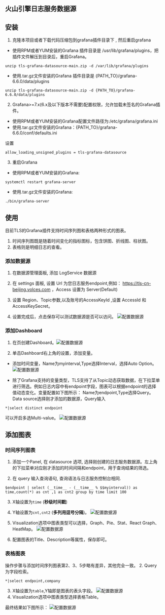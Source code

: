 ## 火山引擎日志服务数据源
## 安装
1. 克隆本项目或者下载代码压缩包到grafana插件目录下 , 然后重启grafana

* 使用RPM或者YUM安装的Grafana
插件目录是 /usr/lib/grafana/plugins，把插件文件解压到目录后，重启Grafana。
```
unzip tls-grafana-datasource-main.zip -d /var/lib/grafana/plugins
```
* 使用.tar.gz文件安装的Grafana
插件目录是 {PATH_TO}/grafana-6.6.0/data/plugins
```
unzip tls-grafana-datasource-main.zip -d {PATH_TO}/grafana-6.6.0/data/plugins
```
2. Grafana>=7.x(6.x及以下版本不需要)配置权限，允许加载未签名的Grafana插件。
* 使用RPM或者YUM安装的Grafana配置文件路径为:/etc/grafana/grafana.ini
* 使用.tar.gz文件安装的Grafana：{PATH_TO}/grafana-6.6.0/conf/defaults.ini

设置
```
allow_loading_unsigned_plugins = tls-grafana-datasource
```
3. 重启Grafana
* 使用RPM或者YUM安装的Grafana:
```
systemctl restart grafana-server
```
* 使用.tar.gz文件安装的Grafana:
```
./bin/grafana-server
```
## 使用
目前TLS的Grafana插件支持时间序列图和表格两种形式的图表。
1. 时间序列图既是随着时间变化的指标图标，包含饼图、折线图、柱状图。
2. 表格则是明细日志的查看。
### 添加数据源

1. 在数据源管理面板, 添加 LogService 数据源

2. 在 settings 面板, 设置 Url 为您日志服务endpoint,例如： https://tls-cn-beijing.volces.com
，Access 设置为 Server(Default)

3. 设置 Region、Topic参数,以及账号的AccessKeyId
,设置 AccessId 和 AccessKeySecret。

4. 设置完成后，点击保存可以测试数据源是否可以访问。
![配置数据源](./src/img/config_datasource.png)
### 添加Dashboard
1. 在页创建Dashboard。![配置数据源](./src/img/create_dashboard.png)

2. 单击Dashboard右上角的设置，添加变量。

* 添加时间变量，Name为myinterval,Type选择Interval，选择Auto Option。
  ![配置数据源](./src/img/varible_interval.png)

* 除了Grafana支持的变量类型，TLS支持了从Topic动态获取数据，在下拉菜单进行筛选。例如日志内容中有endpoint字段，图表可以根据endpoint的选择值动态变化。变量配置如下图所示：
  Name为endpoint,Type选择Query。Data source选择刚才添加的数据源，Query输入
```
*|select distinct endpoint
```
可以开启多选Multi-value。
![配置数据源](./src/img/varible_endpoint.png)
## 添加图表
### 时间序列图表
1. 添加一个Panel, 在 datasource 选项, 选择刚创建的日志服务数据源。左上角的下拉菜单对应刚才添加的时间间隔和endpoint，用于查询结果的筛选。

2. 在 query 输入查询语句, 查询语法与日志服务控制台相同.

```
$endpoint | select (__time__ - (__time__ % $$myinterval)) as time,count(*) as cnt ,1 as cnt2 group by time limit 100
```

3. X轴设置为`time` (**秒级时间戳**)

4. Y轴设置为`cnt,cnt2` (**多列用逗号分隔**)。
   ![配置数据源](./src/img/config_panel.png)
5. Visualization选项中图表类型可以选择，Graph、Pie、Stat、React Graph、HeatMap。
   ![配置数据源](./src/img/config_panel_type.png)
6. 配置图表的Title、Description等属性，保存即可。

### 表格图表
操作步骤与添加时间序列图表第2、3、5步略有差异，其他完全一致。
2. Query为字段检索。
```
*|select endpoint,company
```
3. X轴设置为`table`,Y轴即是图表的表头字段。
 ![配置数据源](./src/img/config_table_query.png)
5. Visualization选项中图表类型选择表格Table。

最终结果如下图所示：
![配置数据源](./src/img/final_result.png)
